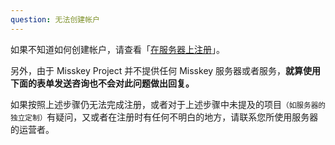 ```yaml
---
question: 无法创建帐户
---
```


如果不知道如何创建帐户，请查看「[在服务器上注册](/docs/for-users/onboarding/join-server/)」。

另外，由于 Misskey Project 并不提供任何 Misskey 服务器或者服务，**就算使用下面的表单发送咨询也不会对此问题做出回复。**

如果按照上述步骤仍无法完成注册，或者对于上述步骤中未提及的项目<small>（如服务器的独立定制）</small>有疑问，又或者在注册时有任何不明白的地方，请联系您所使用服务器的运营者。

